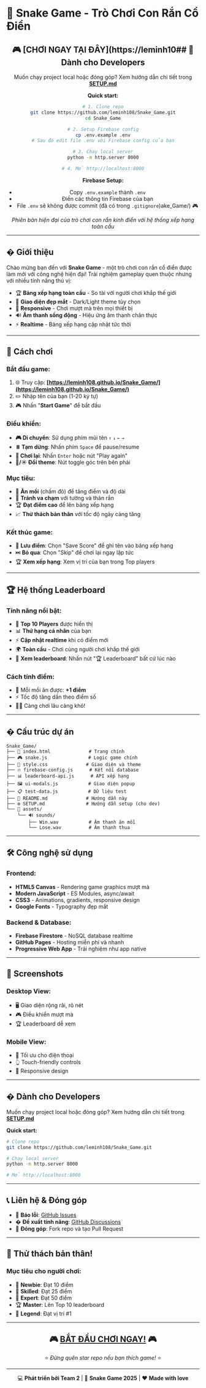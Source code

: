 # 🐍 Snake Game - Trò Chơi Con Rắn Cổ Điển

<div align="center">

## 🎮 [**CHƠI NGAY TẠI ĐÂY**](https://leminh10## 🚀 **Dành cho Developers**

Muốn chạy project local hoặc đóng góp? Xem hướng dẫn chi tiết trong **[SETUP.md](./SETUP.md)**

**Quick start:**
```bash
# 1. Clone repo
git clone https://github.com/leminh108/Snake_Game.git
cd Snake_Game

# 2. Setup Firebase config
cp .env.example .env
# Sau đó edit file .env với Firebase config của bạn

# 3. Chạy local server
python -m http.server 8000

# 4. Mở http://localhost:8000
```

**Firebase Setup:**
- Copy `.env.example` thành `.env`
- Điền các thông tin Firebase của bạn
- File `.env` sẽ không được commit (đã có trong `.gitignore`)ake_Game/) 🎮

*Phiên bản hiện đại của trò chơi con rắn kinh điển với hệ thống xếp hạng toàn cầu*

</div>

---

## � **Giới thiệu**

Chào mừng bạn đến với **Snake Game** - một trò chơi con rắn cổ điển được làm mới với công nghệ hiện đại! Trải nghiệm gameplay quen thuộc nhưng với nhiều tính năng thú vị:

- 🏆 **Bảng xếp hạng toàn cầu** - So tài với người chơi khắp thế giới
- 🎨 **Giao diện đẹp mắt** - Dark/Light theme tùy chọn  
- 📱 **Responsive** - Chơi mượt mà trên mọi thiết bị
- 🔊 **Âm thanh sống động** - Hiệu ứng âm thanh chân thực
- ⚡ **Realtime** - Bảng xếp hạng cập nhật tức thời

---

## 🎯 **Cách chơi**

### **Bắt đầu game:**
1. 🌐 Truy cập: **[https://leminh108.github.io/Snake_Game/](https://leminh108.github.io/Snake_Game/)**
2. ✏️ Nhập tên của bạn (1-20 ký tự)
3. 🎮 Nhấn "**Start Game**" để bắt đầu

### **Điều khiển:**
- **🎮 Di chuyển**: Sử dụng phím mũi tên `↑` `↓` `←` `→`
- **⏸️ Tạm dừng**: Nhấn phím `Space` để pause/resume
- **🔄 Chơi lại**: Nhấn `Enter` hoặc nút "Play again"
- **🌙/☀️ Đổi theme**: Nút toggle góc trên bên phải

### **Mục tiêu:**
- 🍎 **Ăn mồi** (chấm đỏ) để tăng điểm và độ dài
- 🚫 **Tránh va chạm** với tường và thân rắn
- 🏆 **Đạt điểm cao** để lên bảng xếp hạng
- 📈 **Thử thách bản thân** với tốc độ ngày càng tăng

### **Kết thúc game:**
- 💾 **Lưu điểm**: Chọn "Save Score" để ghi tên vào bảng xếp hạng
- ⏭️ **Bỏ qua**: Chọn "Skip" để chơi lại ngay lập tức
- 🏆 **Xem xếp hạng**: Xem vị trí của bạn trong Top players

---

## 🏆 **Hệ thống Leaderboard**

### **Tính năng nổi bật:**
- 🥇 **Top 10 Players** được hiển thị
- 📊 **Thứ hạng cá nhân** của bạn
- ⚡ **Cập nhật realtime** khi có điểm mới
- 🌍 **Toàn cầu** - Chơi cùng người chơi khắp thế giới
- 📱 **Xem leaderboard**: Nhấn nút "🏆 Leaderboard" bất cứ lúc nào

### **Cách tính điểm:**
- 🍎 Mỗi mồi ăn được: **+1 điểm**
- ⚡ Tốc độ tăng dần theo điểm số
- 🏃‍♂️ Càng chơi lâu càng khó!

---

## � **Cấu trúc dự án**

```
Snake_Game/
├── 📄 index.html              # Trang chính
├── 🎮 snake.js               # Logic game chính  
├── 🎨 style.css              # Giao diện và theme
├── 🔥 firebase-config.js      # Kết nối database
├── 📊 leaderboard-api.js      # API xếp hạng
├── 🖼️ ui-modals.js           # Giao diện popup
├── 📋 test-data.js           # Dữ liệu test
├── 📖 README.md              # Hướng dẫn này
├── ⚙️ SETUP.md               # Hướng dẫn setup (cho dev)
└── 📁 assets/
    └── 🔊 sounds/
        ├── Win.wav           # Âm thanh ăn mồi
        └── Lose.wav          # Âm thanh thua
```

---

## 🛠️ **Công nghệ sử dụng**

### **Frontend:**
- **HTML5 Canvas** - Rendering game graphics mượt mà
- **Modern JavaScript** - ES Modules, async/await
- **CSS3** - Animations, gradients, responsive design
- **Google Fonts** - Typography đẹp mắt

### **Backend & Database:**
- **Firebase Firestore** - NoSQL database realtime
- **GitHub Pages** - Hosting miễn phí và nhanh
- **Progressive Web App** - Trải nghiệm như app native

---

## 🎨 **Screenshots**

### **Desktop View:**
- 🖥️ Giao diện rộng rãi, rõ nét
- 🎮 Điều khiển mượt mà
- 🏆 Leaderboard dễ xem

### **Mobile View:**
- 📱 Tối ưu cho điện thoại
- 👆 Touch-friendly controls
- 📏 Responsive design

---

## � **Dành cho Developers**

Muốn chạy project local hoặc đóng góp? Xem hướng dẫn chi tiết trong **[SETUP.md](./SETUP.md)**

**Quick start:**
```bash
# Clone repo
git clone https://github.com/leminh108/Snake_Game.git

# Chạy local server
python -m http.server 8000

# Mở http://localhost:8000
```

---

## 📞 **Liên hệ & Đóng góp**

- 🐛 **Báo lỗi**: [GitHub Issues](https://github.com/leminh108/Snake_Game/issues)
- � **Đề xuất tính năng**: [GitHub Discussions](https://github.com/leminh108/Snake_Game/discussions)
- 🤝 **Đóng góp**: Fork repo và tạo Pull Request

---

## 🎯 **Thử thách bản thân!**

### **Mục tiêu cho người chơi:**
- 🥉 **Newbie**: Đạt 10 điểm
- 🥈 **Skilled**: Đạt 25 điểm  
- 🥇 **Expert**: Đạt 50 điểm
- 🏆 **Master**: Lên Top 10 leaderboard
- 👑 **Legend**: Đạt vị trí #1

---

<div align="center">

## 🎮 **[BẮT ĐẦU CHƠI NGAY!](https://leminh108.github.io/Snake_Game/)** 🎮

⭐ *Đừng quên star repo nếu bạn thích game!* ⭐

---

💻 **Phát triển bởi Team 2** | 🐍 **Snake Game 2025** | ❤️ **Made with love**

</div>
